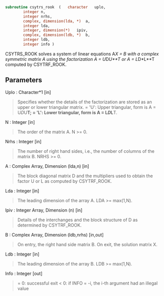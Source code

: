 ```fortran
subroutine csytrs_rook	(	character	uplo,
		integer	n,
		integer	nrhs,
		complex, dimension(lda, *)	a,
		integer	lda,
		integer, dimension(*)	ipiv,
		complex, dimension(ldb, *)	b,
		integer	ldb,
		integer	info )
```

 CSYTRS_ROOK solves a system of linear equations A*X = B with
 a complex symmetric matrix A using the factorization A = U*D*U**T or
 A = L*D*L**T computed by CSYTRF_ROOK.

## Parameters
Uplo : Character*1 [in]
> Specifies whether the details of the factorization are stored
> as an upper or lower triangular matrix.
> = 'U':  Upper triangular, form is A = U*D*U**T;
> = 'L':  Lower triangular, form is A = L*D*L**T.

N : Integer [in]
> The order of the matrix A.  N >= 0.

Nrhs : Integer [in]
> The number of right hand sides, i.e., the number of columns
> of the matrix B.  NRHS >= 0.

A : Complex Array, Dimension (lda,n) [in]
> The block diagonal matrix D and the multipliers used to
> obtain the factor U or L as computed by CSYTRF_ROOK.

Lda : Integer [in]
> The leading dimension of the array A.  LDA >= max(1,N).

Ipiv : Integer Array, Dimension (n) [in]
> Details of the interchanges and the block structure of D
> as determined by CSYTRF_ROOK.

B : Complex Array, Dimension (ldb,nrhs) [in,out]
> On entry, the right hand side matrix B.
> On exit, the solution matrix X.

Ldb : Integer [in]
> The leading dimension of the array B.  LDB >= max(1,N).

Info : Integer [out]
> = 0:  successful exit
> < 0:  if INFO = -i, the i-th argument had an illegal value

